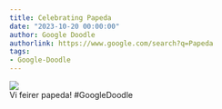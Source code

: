 ```yaml
---
title: Celebrating Papeda
date: "2023-10-20 00:00:00"
author: Google Doodle
authorlink: https://www.google.com/search?q=Papeda
tags:
- Google-Doodle
---
```

<img src="https://www.google.com/logos/doodles/2023/celebrating-papeda-6753651837110118-l.png" referrerpolicy="no-referrer"><br>Vi feirer papeda! #GoogleDoodle